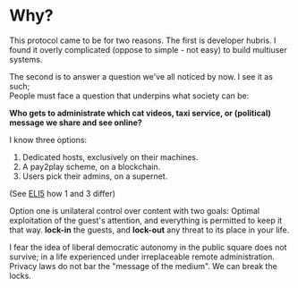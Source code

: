 # Why?

This protocol came to be for two reasons.
The first is developer hubris.
I found it overly complicated (oppose to simple - not easy) to build multiuser systems.

The second is to answer a question we've all noticed by now.
I see it as such;  
People must face a question that underpins what society can be:

**Who gets to __administrate__ which cat videos, taxi service, or (political) message we share and see online?**

I know three options:

1. Dedicated hosts, exclusively on their machines.
2. A pay2play scheme, on a blockchain.
3. Users pick their admins, on a supernet.

(See [ELI5](./eli5.html) how 1 and 3 differ)

Option one is unilateral control over content with two goals:
Optimal exploitation of the guest's attention, and everything is permitted to keep it that way.
**lock-in** the guests, and **lock-out** any threat to its place in your life.

I fear the idea of liberal democratic autonomy in the public square does not survive;
in a life experienced under irreplaceable remote administration.
Privacy laws do not bar the "message of the medium".
We can break the locks.
